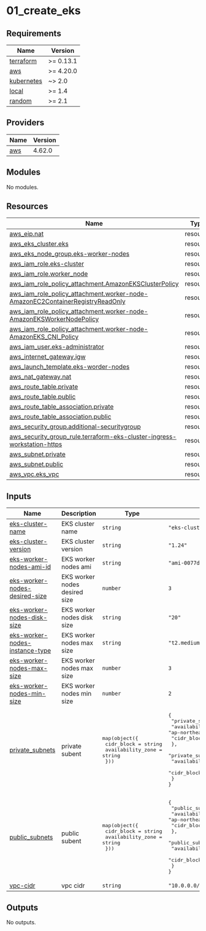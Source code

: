 # 01_create_eks

<!-- BEGINNING OF PRE-COMMIT-TERRAFORM DOCS HOOK -->
## Requirements

| Name | Version |
|------|---------|
| <a name="requirement_terraform"></a> [terraform](#requirement\_terraform) | >= 0.13.1 |
| <a name="requirement_aws"></a> [aws](#requirement\_aws) | >= 4.20.0 |
| <a name="requirement_kubernetes"></a> [kubernetes](#requirement\_kubernetes) | ~> 2.0 |
| <a name="requirement_local"></a> [local](#requirement\_local) | >= 1.4 |
| <a name="requirement_random"></a> [random](#requirement\_random) | >= 2.1 |

## Providers

| Name | Version |
|------|---------|
| <a name="provider_aws"></a> [aws](#provider\_aws) | 4.62.0 |

## Modules

No modules.

## Resources

| Name | Type |
|------|------|
| [aws_eip.nat](https://registry.terraform.io/providers/hashicorp/aws/latest/docs/resources/eip) | resource |
| [aws_eks_cluster.eks](https://registry.terraform.io/providers/hashicorp/aws/latest/docs/resources/eks_cluster) | resource |
| [aws_eks_node_group.eks-worker-nodes](https://registry.terraform.io/providers/hashicorp/aws/latest/docs/resources/eks_node_group) | resource |
| [aws_iam_role.eks-cluster](https://registry.terraform.io/providers/hashicorp/aws/latest/docs/resources/iam_role) | resource |
| [aws_iam_role.worker_node](https://registry.terraform.io/providers/hashicorp/aws/latest/docs/resources/iam_role) | resource |
| [aws_iam_role_policy_attachment.AmazonEKSClusterPolicy](https://registry.terraform.io/providers/hashicorp/aws/latest/docs/resources/iam_role_policy_attachment) | resource |
| [aws_iam_role_policy_attachment.worker-node-AmazonEC2ContainerRegistryReadOnly](https://registry.terraform.io/providers/hashicorp/aws/latest/docs/resources/iam_role_policy_attachment) | resource |
| [aws_iam_role_policy_attachment.worker-node-AmazonEKSWorkerNodePolicy](https://registry.terraform.io/providers/hashicorp/aws/latest/docs/resources/iam_role_policy_attachment) | resource |
| [aws_iam_role_policy_attachment.worker-node-AmazonEKS_CNI_Policy](https://registry.terraform.io/providers/hashicorp/aws/latest/docs/resources/iam_role_policy_attachment) | resource |
| [aws_iam_user.eks-administrator](https://registry.terraform.io/providers/hashicorp/aws/latest/docs/resources/iam_user) | resource |
| [aws_internet_gateway.igw](https://registry.terraform.io/providers/hashicorp/aws/latest/docs/resources/internet_gateway) | resource |
| [aws_launch_template.eks-worder-nodes](https://registry.terraform.io/providers/hashicorp/aws/latest/docs/resources/launch_template) | resource |
| [aws_nat_gateway.nat](https://registry.terraform.io/providers/hashicorp/aws/latest/docs/resources/nat_gateway) | resource |
| [aws_route_table.private](https://registry.terraform.io/providers/hashicorp/aws/latest/docs/resources/route_table) | resource |
| [aws_route_table.public](https://registry.terraform.io/providers/hashicorp/aws/latest/docs/resources/route_table) | resource |
| [aws_route_table_association.private](https://registry.terraform.io/providers/hashicorp/aws/latest/docs/resources/route_table_association) | resource |
| [aws_route_table_association.public](https://registry.terraform.io/providers/hashicorp/aws/latest/docs/resources/route_table_association) | resource |
| [aws_security_group.additional-securitygroup](https://registry.terraform.io/providers/hashicorp/aws/latest/docs/resources/security_group) | resource |
| [aws_security_group_rule.terraform-eks-cluster-ingress-workstation-https](https://registry.terraform.io/providers/hashicorp/aws/latest/docs/resources/security_group_rule) | resource |
| [aws_subnet.private](https://registry.terraform.io/providers/hashicorp/aws/latest/docs/resources/subnet) | resource |
| [aws_subnet.public](https://registry.terraform.io/providers/hashicorp/aws/latest/docs/resources/subnet) | resource |
| [aws_vpc.eks_vpc](https://registry.terraform.io/providers/hashicorp/aws/latest/docs/resources/vpc) | resource |

## Inputs

| Name | Description | Type | Default | Required |
|------|-------------|------|---------|:--------:|
| <a name="input_eks-cluster-name"></a> [eks-cluster-name](#input\_eks-cluster-name) | EKS cluster name | `string` | `"eks-cluster"` | no |
| <a name="input_eks-cluster-version"></a> [eks-cluster-version](#input\_eks-cluster-version) | EKS cluster version | `string` | `"1.24"` | no |
| <a name="input_eks-worker-nodes-ami-id"></a> [eks-worker-nodes-ami-id](#input\_eks-worker-nodes-ami-id) | EKS worker nodes ami | `string` | `"ami-0077d69c7df3f4949"` | no |
| <a name="input_eks-worker-nodes-desired-size"></a> [eks-worker-nodes-desired-size](#input\_eks-worker-nodes-desired-size) | EKS worker nodes desired size | `number` | `3` | no |
| <a name="input_eks-worker-nodes-disk-size"></a> [eks-worker-nodes-disk-size](#input\_eks-worker-nodes-disk-size) | EKS worker nodes disk size | `string` | `"20"` | no |
| <a name="input_eks-worker-nodes-instance-type"></a> [eks-worker-nodes-instance-type](#input\_eks-worker-nodes-instance-type) | EKS worker nodes max size | `string` | `"t2.medium"` | no |
| <a name="input_eks-worker-nodes-max-size"></a> [eks-worker-nodes-max-size](#input\_eks-worker-nodes-max-size) | EKS worker nodes max size | `number` | `3` | no |
| <a name="input_eks-worker-nodes-min-size"></a> [eks-worker-nodes-min-size](#input\_eks-worker-nodes-min-size) | EKS worker nodes min size | `number` | `2` | no |
| <a name="input_private_subnets"></a> [private\_subnets](#input\_private\_subnets) | private subent | <pre>map(object({<br>    cidr_block        = string<br>    availability_zone = string<br>  }))</pre> | <pre>{<br>  "private_subnet_1": {<br>    "availability_zone": "ap-northeast-2a",<br>    "cidr_block": "10.0.3.0/24"<br>  },<br>  "private_subnet_2": {<br>    "availability_zone": "ap-northeast-2c",<br>    "cidr_block": "10.0.4.0/24"<br>  }<br>}</pre> | no |
| <a name="input_public_subnets"></a> [public\_subnets](#input\_public\_subnets) | public subent | <pre>map(object({<br>    cidr_block        = string<br>    availability_zone = string<br>  }))</pre> | <pre>{<br>  "public_subnet_1": {<br>    "availability_zone": "ap-northeast-2a",<br>    "cidr_block": "10.0.1.0/24"<br>  },<br>  "public_subnet_2": {<br>    "availability_zone": "ap-northeast-2c",<br>    "cidr_block": "10.0.2.0/24"<br>  }<br>}</pre> | no |
| <a name="input_vpc-cidr"></a> [vpc-cidr](#input\_vpc-cidr) | vpc cidr | `string` | `"10.0.0.0/16"` | no |

## Outputs

No outputs.
<!-- END OF PRE-COMMIT-TERRAFORM DOCS HOOK -->
